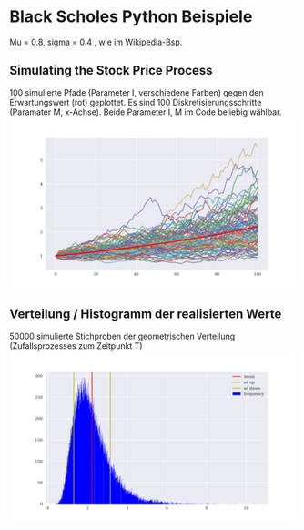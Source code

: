 # Black Scholes Python Beispiele

[Mu = 0.8, sigma = 0.4 , wie im Wikipedia-Bsp.](https://de.wikipedia.org/wiki/Geometrische_brownsche_Bewegung#/media/Datei:Geometrische_Brownsche_Bewegung.png)

## Simulating the Stock Price Process
100 simulierte Pfade (Parameter I, verschiedene Farben) gegen den Erwartungswert (rot) geplottet.
Es sind 100 Diskretisierungsschritte (Paramater M, x-Achse). Beide Parameter I, M im Code beliebig wählbar.
![Bild1](Figure_1.png)

## Verteilung / Histogramm der realisierten Werte
50000 simulierte Stichproben der geometrischen Verteilung (Zufallsprozesses zum Zeitpunkt T)
![Bild2](Figure_2.png)

